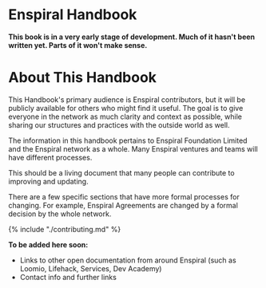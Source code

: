 # Enspiral Handbook

**This book is in a very early stage of development. Much of it hasn't been written yet. Parts of it won't make sense.**

# About This Handbook

This Handbook's primary audience is Enspiral contributors, but it will be publicly available for others who might find it useful. The goal is to give everyone in the network as much clarity and context as possible, while sharing our structures and practices with the outside world as well.

The information in this handbook pertains to Enspiral Foundation Limited and the Enspiral network as a whole. Many Enspiral ventures and teams will have different processes.

This should be a living document that many people can contribute to improving and updating.

There are a few specific sections that have more formal processes for changing. For example, Enspiral Agreements are changed by a formal decision by the whole network.

{% include "./contributing.md" %}

**To be added here soon:**


* Links to other open documentation from around Enspiral (such as Loomio, Lifehack, Services, Dev Academy) 
* Contact info and further links



